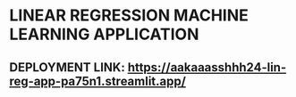 # LINEAR REGRESSION MACHINE LEARNING APPLICATION

## DEPLOYMENT LINK: https://aakaaasshhh24-lin-reg-app-pa75n1.streamlit.app/
